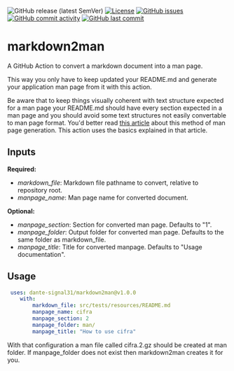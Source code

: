 ![GitHub release (latest SemVer)](https://img.shields.io/github/v/release/dante-signal31/markdown2man)
[![License](https://img.shields.io/badge/License-BSD%203--Clause-blue.svg)](https://opensource.org/licenses/BSD-3-Clause)
[![GitHub issues](https://img.shields.io/github/issues/dante-signal31/markdown2man)](https://github.com/dante-signal31/markdown2man/issues)
[![GitHub commit activity](https://img.shields.io/github/commit-activity/y/dante-signal31/markdown2man)](https://github.com/dante-signal31/markdown2man/commits/master)
[![GitHub last commit](https://img.shields.io/github/last-commit/dante-signal31/markdown2man)](https://github.com/dante-signal31/markdown2man/commits/master)

# markdown2man

A GitHub Action to convert a markdown document into a man page.

This way you only have to keep updated your README.md and generate your application
man page from it with this action.

Be aware that to keep things visually coherent with text structure expected for
a man page your README.md should have every section expected in a man page and 
you should avoid some text structures not easily convertable to man page format.
You'd better read [this article](https://www.dlab.ninja/2021/10/how-to-write-manpages-with-markdown-and.html)
about this method of man page generation. This action uses the basics explained 
in that article. 

## Inputs

**Required:**
* *markdown_file*: Markdown file pathname to convert, relative to repository root.
* *manpage_name*: Man page name for converted document.

**Optional:**
* *manpage_section*: Section for converted man page. Defaults to "1".
* *manpage_folder*: Output folder for converted man page. Defaults to the same 
folder as markdown_file.
* *manpage_title*: Title for converted manpage. Defaults to "Usage documentation".

## Usage

```yaml
 uses: dante-signal31/markdown2man@v1.0.0
    with:
        markdown_file: src/tests/resources/README.md
        manpage_name: cifra
        manpage_section: 2
        manpage_folder: man/
        manpage_title: "How to use cifra"
```

With that configuration a man file called cifra.2.gz should be created at man folder.
If manpage_folder does not exist then markdown2man creates it for you.
